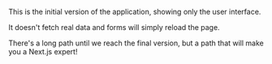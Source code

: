 This is the initial version of the application,
showing only the user interface.

It doesn't fetch real data and forms will simply reload the page.

There's a long path until we reach the final version,
but a path that will make you a Next.js expert!